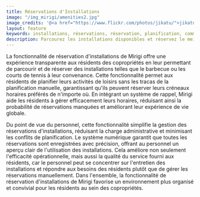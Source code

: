 ```yaml
---
title: Réservations d'Installations
image: "/img_mirigi/amenities2.jpg"
image_credits: '@<a href="https://www.flickr.com/photos/jikatu/">jikatu</a>'
layout: feature
keywords: installations, réservations, réservation, planification, commodité, expérience résident
description: Parcourez les installations disponibles et réservez le meilleur moment pour vous, où que vous soyez. Demandez à Mirigi de vous rappeler afin de ne pas oublier.
---
```

La fonctionnalité de réservation d'installations de Mirigi offre une expérience transparente aux résidents des copropriétés en leur permettant de parcourir et de réserver des installations telles que le barbecue ou les courts de tennis à leur convenance. Cette fonctionnalité permet aux résidents de planifier leurs activités de loisirs sans les tracas de la planification manuelle, garantissant qu'ils peuvent réserver leurs créneaux horaires préférés de n'importe où. En intégrant un système de rappel, Mirigi aide les résidents à gérer efficacement leurs horaires, réduisant ainsi la probabilité de réservations manquées et améliorant leur expérience de vie globale.

Du point de vue du personnel, cette fonctionnalité simplifie la gestion des réservations d'installations, réduisant la charge administrative et minimisant les conflits de planification. Le système numérique garantit que toutes les réservations sont enregistrées avec précision, offrant au personnel un aperçu clair de l'utilisation des installations. Cela améliore non seulement l'efficacité opérationnelle, mais aussi la qualité du service fourni aux résidents, car le personnel peut se concentrer sur l'entretien des installations et répondre aux besoins des résidents plutôt que de gérer les réservations manuellement. Dans l'ensemble, la fonctionnalité de réservation d'installations de Mirigi favorise un environnement plus organisé et convivial pour les résidents au sein des copropriétés. 

